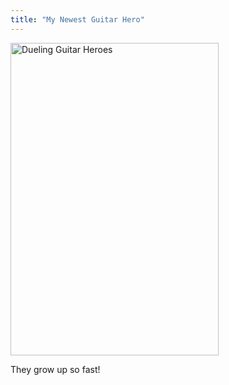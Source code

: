 ```yaml
---
title: "My Newest Guitar Hero"
---
```

<p><a href="https://www.flickr.com/photos/lemon/3899678710/" class="tt-flickr tt-flickr-Medium" title="Dueling Guitar Heroes"><img class="alignnone" src="https://farm4.static.flickr.com/3600/3899678710_2bd6a01369.jpg" alt="Dueling Guitar Heroes" width="333" height="500" /></a></p>
<p>They grow up so fast!</p>
